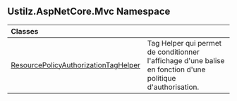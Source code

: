 ## Ustilz.AspNetCore.Mvc Namespace

| Classes | |
| :--- | :--- |
| [ResourcePolicyAuthorizationTagHelper](Ustilz.AspNetCore.Mvc.ResourcePolicyAuthorizationTagHelper.md 'Ustilz.AspNetCore.Mvc.ResourcePolicyAuthorizationTagHelper') | Tag Helper qui permet de conditionner l'affichage d'une balise en fonction d'une politique d'authorisation. |
